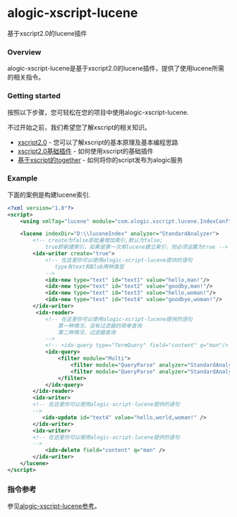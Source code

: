 # alogic-xscript-lucene
基于xscript2.0的lucene插件

### Overview

alogic-xscript-lucene是基于xscript2.0的lucene插件，提供了使用lucene所需的相关指令。

### Getting started

按照以下步骤，您可轻松在您的项目中使用alogic-xscript-lucene.

不过开始之前，我们希望您了解xscript的相关知识。

- [xscript2.0](https://github.com/yyduan/alogic/blob/master/alogic-doc/alogic-common/xscript2.md) - 您可以了解xscript的基本原理及基本编程思路
- [xscript2.0基础插件](https://github.com/yyduan/alogic/blob/master/alogic-doc/alogic-common/xscript2-plugins.md) - 如何使用xscript的基础插件
- [基于xscript的together](https://github.com/yyduan/alogic/blob/master/alogic-doc/alogic-common/xscript2-together.md) - 如何将你的script发布为alogic服务


### Example

下面的案例是构建lucene索引.

```xml
<?xml version="1.0"?>
<script>
    <using xmlTag="lucene" module="com.alogic.xscript.lucene.IndexConf"/>

    <lucene indexDir="D:\\luceneIndex" analyzer="StandardAnalyzer">
    	<!-- create为false即批量增加索引,默认为false;
    		true即新建索引，如果是第一次用lucene建立索引，则必须设置为true -->
    	<idx-writer create="true">
	        <!-- 在这里你可以使用alogic-xcript-lucene提供的语句
	           type有text和Blob两种类型
	        -->        
	        <idx-new type="text" id="text1" value="hello,man!"/>
	        <idx-new type="text" id="text2" value="goodby,man!"/>
	        <idx-new type="text" id="text3" value="hello,woman!"/>
	        <idx-new type="text" id="text4" value="goodbye,woman!"/>   
        </idx-writer>   
    	 <idx-reader>
	        <!-- 在这里你可以使用alogic-xcript-lucene提供的语句
	        	第一种情况，没有过滤器的简单查询
	        	第二种情况，过滤器查询
	        -->
       		<!-- <idx-query type="TermQuery" field="content" q="man"/> -->
        	<idx-query>
        		<filter module="Multi">
        			<filter module="QueryParse" analyzer="StandardAnalyzer" occur="MUST" field="content" q="woman"/>
        			<filter module="QueryParse" analyzer="StandardAnalyzer" occur="MUST_NOT" field="content" q="man"/>
        		</filter>
        	</idx-query>
        </idx-reader>
        <idx-writer>
        <!-- 在这里你可以使用alogic-xcript-lucene提供的语句
        -->
     	   <idx-update id="text4" value="hello,world,woman!" />
        </idx-writer>
        <idx-writer>
        <!-- 在这里你可以使用alogic-xcript-lucene提供的语句
        -->
       		<idx-delete field="content" q="man" />
        </idx-writer>
    </lucene>
</script>
```

### 指令参考

参见[alogic-xscript-lucene参考](src/docs/reference.md)。